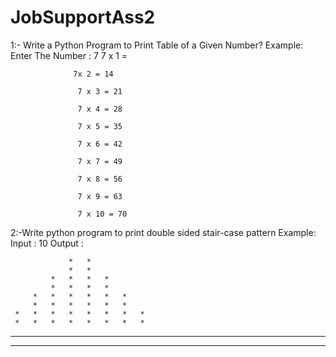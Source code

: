 # JobSupportAss2
1:-  Write a Python Program to Print Table of a Given Number?
             Example:
  Enter The Number : 7
                 7 x 1 =
                  
                  7x 2 = 14
                   
                   7 x 3 = 21
                   
                   7 x 4 = 28
                   
                   7 x 5 = 35
                   
                   7 x 6 = 42
                   
                   7 x 7 = 49
                   
                   7 x 8 = 56
                   
                   7 x 9 = 63
                   
                   7 x 10 = 70
   
2:-Write python program to print double sided stair-case pattern
 Example:
    Input : 10
    Output :  
     
                 *   * 
                 *   * 
             *   *   *   * 
             *   *   *   * 
         *   *   *   *   *   * 
         *   *   *   *   *   * 
     *   *   *   *   *   *   *   * 
     *   *   *   *   *   *   *   * 
 *   *   *   *   *   *   *   *   *   * 
 *   *   *   *   *   *   *   *   *   *
    
